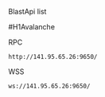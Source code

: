 BlastApi list

#H1Avalanche

RPC

```http://141.95.65.26:9650/```

WSS

```ws://141.95.65.26:9650/```

